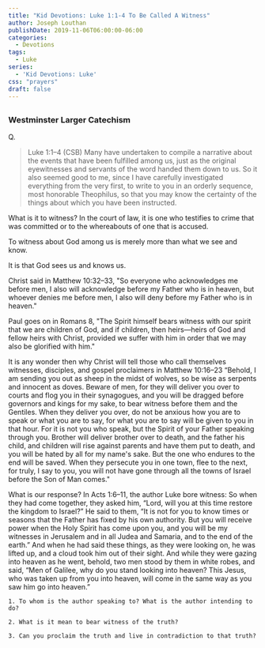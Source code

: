 ```yaml
---
title: "Kid Devotions: Luke 1:1-4 To Be Called A Witness"
author: Joseph Louthan
publishDate: 2019-11-06T06:00:00-06:00
categories:
  - Devotions
tags:
  - Luke
series:
  - 'Kid Devotions: Luke'
css: "prayers"
draft: false
---
```


## 

### Westminster Larger Catechism

Q.

>Luke 1:1–4 (CSB) Many have undertaken to compile a narrative about the events that have been fulfilled among us,  just as the original eyewitnesses and servants of the word handed them down to us.  So it also seemed good to me, since I have carefully investigated everything from the very first, to write to you in an orderly sequence, most honorable Theophilus,  so that you may know the certainty of the things about which you have been instructed.

What is it to witness? In the court of law, it is one who testifies to crime that was committed or to the whereabouts of one that is accused.

To witness about God among us is merely more than what we see and know.

It is that God sees us and knows us.

Christ said in Matthew 10:32–33, "So everyone who acknowledges me before men, I also will acknowledge before my Father who is in heaven, but whoever denies me before men, I also will deny before my Father who is in heaven."

Paul goes on in Romans 8, "The Spirit himself bears witness with our spirit that we are children of God, and if children, then heirs—heirs of God and fellow heirs with Christ, provided we suffer with him in order that we may also be glorified with him."

It is any wonder then why Christ will tell those who call themselves witnesses, disciples, and gospel proclaimers in Matthew 10:16–23 “Behold, I am sending you out as sheep in the midst of wolves, so be wise as serpents and innocent as doves. Beware of men, for they will deliver you over to courts and flog you in their synagogues, and you will be dragged before governors and kings for my sake, to bear witness before them and the Gentiles. When they deliver you over, do not be anxious how you are to speak or what you are to say, for what you are to say will be given to you in that hour. For it is not you who speak, but the Spirit of your Father speaking through you. Brother will deliver brother over to death, and the father his child, and children will rise against parents and have them put to death, and you will be hated by all for my name's sake. But the one who endures to the end will be saved. When they persecute you in one town, flee to the next, for truly, I say to you, you will not have gone through all the towns of Israel before the Son of Man comes."

What is our response? In Acts 1:6–11, the author Luke bore witness: So when they had come together, they asked him, “Lord, will you at this time restore the kingdom to Israel?” He said to them, “It is not for you to know times or seasons that the Father has fixed by his own authority. But you will receive power when the Holy Spirit has come upon you, and you will be my witnesses in Jerusalem and in all Judea and Samaria, and to the end of the earth.” And when he had said these things, as they were looking on, he was lifted up, and a cloud took him out of their sight. And while they were gazing into heaven as he went, behold, two men stood by them in white robes, and said, “Men of Galilee, why do you stand looking into heaven? This Jesus, who was taken up from you into heaven, will come in the same way as you saw him go into heaven.”

```text
1. To whom is the author speaking to? What is the author intending to do?

2. What is it mean to bear witness of the truth?

3. Can you proclaim the truth and live in contradiction to that truth?
```
